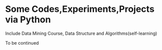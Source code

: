 # Some Codes,Experiments,Projects via Python

Include Data Mining Course, Data Structure and Algorithms(self-learning)

To be continued
